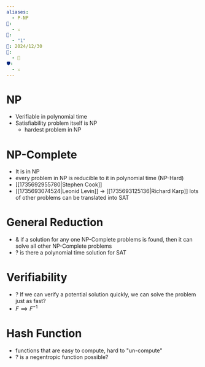 ```yaml
---
aliases:
  - P-NP
📁:
  - ⚔️
🔀:
  - "1"
📅: 2024/12/30
🔢:
  - 🧠
🛡️:
  - ⚔️
---
```

# NP
- Verifiable in polynomial time
- Satisfiability problem itself is NP
	- hardest problem in NP
# NP-Complete
- It is in NP
- every problem in NP is reducible to it in polynomial time (NP-Hard)
- [[1735692955780|Stephen Cook]]
- [[1735693074524|Leonid Levin]] → [[1735693125136|Richard Karp]] lots of other problems can be translated into SAT
# General Reduction
- & if a solution for any one NP-Complete problems is found, then it can solve all other NP-Complete problems
- ? is there a polynomial time solution for SAT
# Verifiability
- ? If we can verify a potential solution quickly, we can solve the problem just as fast?
- $F \implies F^{-1}$
# Hash Function
- functions that are easy to compute, hard to "un-compute"
- ? is a negentropic function possible?